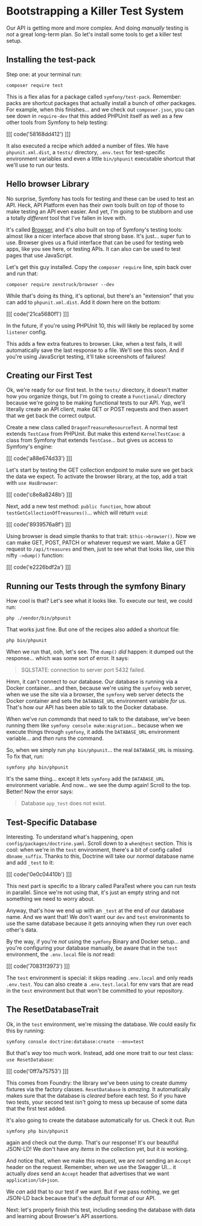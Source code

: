 # Bootstrapping a Killer Test System

Our API is getting more and more complex. And doing *manually* testing is *not* a
great long-term plan. So let's install some tools to get a killer test setup.

## Installing the test-pack

Step one: at your terminal run:

```terminal
composer require test
```

This is a flex alias for a package called `symfony/test-pack`. Remember: packs are
shortcut packages that actually install a bunch of *other* packages. For example,
when this finishes... and we check out `composer.json`, you can see down in
`require-dev` that this added PHPUnit itself as well as a few other tools from
Symfony  to help testing:

[[[ code('58168dd412') ]]]

It also executed a recipe which added a number of files. We have `phpunit.xml.dist`,
a `tests/` directory, `.env.test` for test-specific environment variables and
even a little `bin/phpunit` executable shortcut that we'll use to run our tests.

## Hello browser Library

No surprise, Symfony has tools for testing and these can be used to
test an API. Heck, API Platform even has their *own* tools built on *top* of those
to make testing an API even easier. And yet, I'm going to be stubborn
and use a totally *different* tool that I've fallen in love with.

It's called [Browser](https://github.com/zenstruck/browser), and it's *also*
built on top of Symfony's testing tools: almost like a nicer interface above
that strong base. It's just... super fun to use. Browser gives us a fluid interface
that can be used for testing web apps, like you see here, or testing APIs.
It can also can be used to test pages that use JavaScript.

Let's get this guy installed. Copy the `composer require` line, spin back over and
run that:

```terminal-silent
composer require zenstruck/browser --dev
```

While that's doing its thing, it's optional, but there's an "extension" that you
can add to `phpunit.xml.dist`. Add it down here on the bottom:

[[[ code('21ca5680f1') ]]]

In the future, if you're using PHPUnit 10, this will likely be replaced by
some `listener` config.

This adds a few extra features to browser. Like, when a test fails, it
will automatically save the last response to a file. We'll see this soon. And if
you're using JavaScript testing, it'll take screenshots of failures!

## Creating our First Test

Ok, we're ready for our first test. In the `tests/` directory, it doesn't
matter how you organize things, but I'm going to create a `Functional/`
directory because we're going to be making functional tests to our API. Yup,
we'll literally create an API client, make GET or POST requests and then assert
that we get back the correct output.

Create a new class called `DragonTreasureResourceTest`. A normal test extends
`TestCase` from PHPUnit. But make this extend `KernelTestCase`: a class from
Symfony that extends `TestCase`... but gives us access to Symfony's engine:

[[[ code('a88e674d33') ]]]

Let's start by testing the GET collection endpoint to make sure we get back
the data we expect. To activate the browser library, at the top, add a trait
with `use HasBrowser`:

[[[ code('c8e8a8248b') ]]]

Next, add a new test method: `public function`, how about
`testGetCollectionOfTreasures()`... which will return `void`:

[[[ code('8939576a8f') ]]]

Using browser is dead simple thanks to that trait: `$this->browser()`. Now we
can make GET, POST, PATCH or whatever request we want. Make a GET request
to `/api/treasures` and then, just to see what that looks like, use this nifty
`->dump()` function:

[[[ code('e2226bdf2a') ]]]

## Running our Tests through the symfony Binary

How cool is that? Let's see what it looks like. To execute our test, we could run:

```terminal
php ./vendor/bin/phpunit
```

That works just fine. But one of the recipes also added a shortcut file:

```terminal
php bin/phpunit
```

When we run that, ooh, let's see. The `dump()` *did* happen: it dumped out the
response... which was some sort of error. It says:

> SQLSTATE: connection to server port 5432 failed.

Hmm, it can't connect to our database. Our database is running via a Docker
container... and then, because we're using the `symfony` web server, when we use
the site via a browser, the `symfony` web server detects the Docker container and
sets the `DATABASE_URL` environment variable *for* us. That's how our API has been
able to talk to the Docker database.

When we've run *commands* that need to talk to the database, we've been running
them like `symfony console make:migration`... because when we execute things through
`symfony`, it adds the `DATABASE_URL` environment variable... and *then* runs the
command.

So, when we simply run `php bin/phpunit`... the real `DATABASE_URL` is missing.
To fix that, run:

```terminal
symfony php bin/phpunit
```

It's the same thing... except it lets `symfony` add the `DATABASE_URL`
environment variable. And now... we see the dump again! Scroll to the top. Better!
Now the error says:

> Database `app_test` does not exist.

## Test-Specific Database

Interesting. To understand what's happening, open `config/packages/doctrine.yaml`.
Scroll down to a `when@test` section. This is cool: when we're in the `test`
environment, there's a bit of config called `dbname_suffix`. Thanks to this, Doctrine
will take our *normal* database name and add `_test` to it:

[[[ code('0e0c04410b') ]]]

This next part is specific to a library called ParaTest where you can run tests
in parallel. Since we're not using that, it's just an empty string and not something
we need to worry about.

Anyway, that's how we end up with an `_test` at the end of our database name. And
we want that! We don't want our `dev` and `test` environments to use the same database
because it gets annoying when they run over each other's data.

By the way, if you're *not* using the `symfony` Binary and Docker
setup... and you're configuring your database manually, be aware that in the `test`
environment, the `.env.local` file is *not* read:

[[[ code('70831f3973') ]]]

The `test` environment is special: it skips reading `.env.local` and only
reads `.env.test`. You can also create a `.env.test.local` for env vars
that are read in the `test` environment but that won't be committed to
your repository.

## The ResetDatabaseTrait

Ok, in the `test` environment, we're missing the database. We could easily fix this
by running:

```terminal
symfony console doctrine:database:create --env=test
```

But that's *way* too much work. Instead, add one more trait to our test class:
`use ResetDatabase`:

[[[ code('0ff7a75753') ]]]

This comes from Foundry: the library we've been using to create dummy fixtures
via the factory classes. `ResetDatabase` is *amazing*. It automatically makes sure
that the database is *cleared* before each test. So if you have two tests, your
second test isn't going to mess up because of some data that the first test added.

It's also going to create the database automatically for us. Check it out. Run

```terminal
symfony php bin/phpunit
```

again and check out the dump. That's our response! It's our beautiful JSON-LD! We
don't have any *items* in the collection yet, but it *is* working.

And notice that, when we make this request, we are *not* sending an `Accept`
header on the request. Remember, when we use the Swagger UI... it actually *does*
send an `Accept` header that advertises that we want `application/ld+json`.

We *can* add that to our test if we want. But if we pass nothing, we get JSON-LD
back because that's the *default* format of our API.

Next: let's properly finish this test, including seeding the database with data
and learning about Browser's API assertions.
